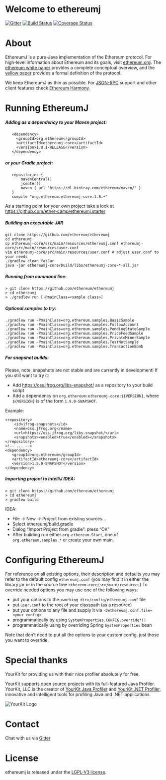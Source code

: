 # Welcome to ethereumj

[![Gitter](https://badges.gitter.im/Join%20Chat.svg)](https://gitter.im/ethereum/ethereumj?utm_source=badge&utm_medium=badge&utm_campaign=pr-badge&utm_content=badge)
[![Build Status](https://travis-ci.org/ethereum/ethereumj.svg?branch=master)](https://travis-ci.org/ethereum/ethereumj)
[![Coverage Status](https://coveralls.io/repos/ethereum/ethereumj/badge.png?branch=master)](https://coveralls.io/r/ethereum/ethereumj?branch=master)


# About
EthereumJ is a pure-Java implementation of the Ethereum protocol. For high-level information about Ethereum and its goals, visit [ethereum.org](https://ethereum.org). The [ethereum white paper](https://github.com/ethereum/wiki/wiki/White-Paper) provides a complete conceptual overview, and the [yellow paper](http://gavwood.com/Paper.pdf) provides a formal definition of the protocol.

We keep EthereumJ as thin as possible. For [JSON-RPC](https://github.com/ethereum/wiki/wiki/JSON-RPC) support and other client features check [Ethereum Harmony](https://github.com/ether-camp/ethereum-harmony).

# Running EthereumJ

##### Adding as a dependency to your Maven project: 

```
   <dependency>
     <groupId>org.ethereum</groupId>
     <artifactId>ethereumj-core</artifactId>
     <version>1.8.1-RELEASE</version>
   </dependency>
```

##### or your Gradle project: 

```
   repositories {
       mavenCentral()
       jcenter()
       maven { url "https://dl.bintray.com/ethereum/maven/" }
   }
   compile "org.ethereum:ethereumj-core:1.8.+"
```

As a starting point for your own project take a look at https://github.com/ether-camp/ethereumj.starter

##### Building an executable JAR
```
git clone https://github.com/ethereum/ethereumj
cd ethereumj
cp ethereumj-core/src/main/resources/ethereumj.conf ethereumj-core/src/main/resources/user.conf
vim ethereumj-core/src/main/resources/user.conf # adjust user.conf to your needs
./gradlew clean fatJar
java -jar ethereumj-core/build/libs/ethereumj-core-*-all.jar
```

##### Running from command line:
```
> git clone https://github.com/ethereum/ethereumj
> cd ethereumj
> ./gradlew run [-PmainClass=<sample class>]
```

##### Optional samples to try:
```
./gradlew run -PmainClass=org.ethereum.samples.BasicSample
./gradlew run -PmainClass=org.ethereum.samples.FollowAccount
./gradlew run -PmainClass=org.ethereum.samples.PendingStateSample
./gradlew run -PmainClass=org.ethereum.samples.PriceFeedSample
./gradlew run -PmainClass=org.ethereum.samples.PrivateMinerSample
./gradlew run -PmainClass=org.ethereum.samples.TestNetSample
./gradlew run -PmainClass=org.ethereum.samples.TransactionBomb
```

##### For snapshot builds:
Please, note, snapshots are not stable and are currently in development! If you still want to try it:

 - Add https://oss.jfrog.org/libs-snapshot/ as a repository to your build script
 - Add a dependency on `org.ethereum:ethereumj-core:${VERSION}`, where `${VERSION}` is of the form `1.9.0-SNAPSHOT`.

Example:

    <repository>
        <id>jfrog-snapshots</id>
        <name>oss.jfrog.org</name>
        <url>https://oss.jfrog.org/libs-snapshot/</url>
        <snapshots><enabled>true</enabled></snapshots>
    </repository>
    <!-- ... -->
    <dependency>
       <groupId>org.ethereum</groupId>
       <artifactId>ethereumj-core</artifactId>
       <version>1.9.0-SNAPSHOT</version>
    </dependency>

##### Importing project to IntelliJ IDEA: 
```
> git clone https://github.com/ethereum/ethereumj
> cd ethereumj
> gradlew build
```
  IDEA: 
* File -> New -> Project from existing sources…
* Select ethereumj/build.gradle
* Dialog “Import Project from gradle”: press “OK”
* After building run either `org.ethereum.Start`, one of `org.ethereum.samples.*` or create your own main. 

# Configuring EthereumJ

For reference on all existing options, their description and defaults you may refer to the default config `ethereumj.conf` (you may find it in either the library jar or in the source tree `ethereum-core/src/main/resources`) 
To override needed options you may use one of the following ways: 
* put your options to the `<working dir>/config/ethereumj.conf` file
* put `user.conf` to the root of your classpath (as a resource) 
* put your options to any file and supply it via `-Dethereumj.conf.file=<your config>`
* programmatically by using `SystemProperties.CONFIG.override*()`
* programmatically using by overriding Spring `SystemProperties` bean 

Note that don’t need to put all the options to your custom config, just those you want to override. 

# Special thanks
YourKit for providing us with their nice profiler absolutely for free.

YourKit supports open source projects with its full-featured Java Profiler.
YourKit, LLC is the creator of <a href="https://www.yourkit.com/java/profiler/">YourKit Java Profiler</a>
and <a href="https://www.yourkit.com/.net/profiler/">YourKit .NET Profiler</a>,
innovative and intelligent tools for profiling Java and .NET applications.

![YourKit Logo](https://www.yourkit.com/images/yklogo.png)

# Contact
Chat with us via [Gitter](https://gitter.im/ethereum/ethereumj)

# License
ethereumj is released under the [LGPL-V3 license](LICENSE).

